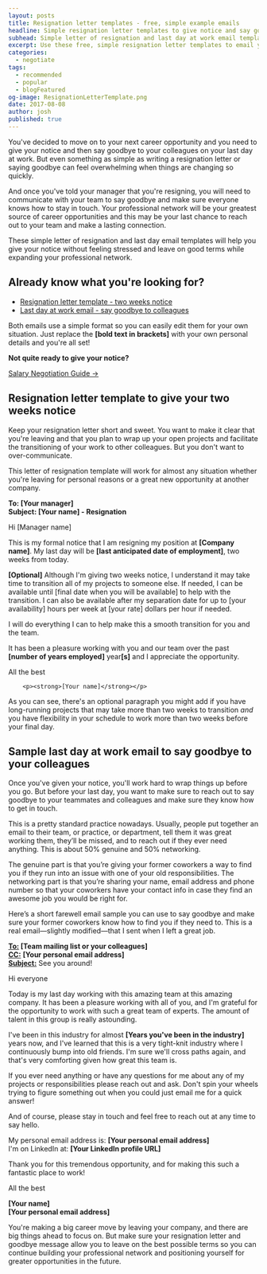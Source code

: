 ```yaml
---
layout: posts
title: Resignation letter templates - free, simple example emails
headline: Simple resignation letter templates to give notice and say goodbye on your last day at work
subhead: Simple letter of resignation and last day at work email templates
excerpt: Use these free, simple resignation letter templates to email your boss and colleagues to give notice and say goodbye on your last day at work.
categories:
  - negotiate
tags:
  - recommended
  - popular
  - blogFeatured
og-image: ResignationLetterTemplate.png
date: 2017-08-08
author: josh
published: true
---
```

You've decided to move on to your next career opportunity and you need to give your notice and then say goodbye to your colleagues on your last day at work. But even something as simple as writing a resignation letter or saying goodbye can feel overwhelming when things are changing so quickly.

And once you've told your manager that you're resigning, you will need to communicate with your team to say goodbye and make sure everyone knows how to stay in touch. Your professional network will be your greatest source of career opportunities and this may be your last chance to reach out to your team and make a lasting connection.

These simple letter of resignation and last day email templates will help you give your notice without feeling stressed and leave on good terms while expanding your professional network.

## Already know what you're looking for?

 * [Resignation letter template - two weeks notice](#resignation-letter-template)
 * [Last day at work email - say goodbye to colleagues](#last-day-template)

Both emails use a simple format so you can easily edit them for your own situation. Just replace the **[bold text in brackets]** with your own personal details and you're all set!

<div class='guide-link'>
<p><strong>Not quite ready to give your notice?</strong></p>
<p><a href="/salary-negotiation-guide/">Salary Negotiation Guide →</a></p>
</div>

## <a name="resignation-letter-template">Resignation letter template to give your two weeks notice

Keep your resignation letter short and sweet. You want to make it clear that you're leaving and that you plan to wrap up your open projects and facilitate the transitioning of your work to other colleagues. But you don't want to over-communicate.

This letter of resignation template will work for almost any situation whether you're leaving for personal reasons or a great new opportunity at another company.

<div class="email-block">
  <div class="masthead">
    <p><i class="fas fa-circle"></i><i class="fas fa-circle"></i><i class="fas fa-circle"></i></p>
  </div>
  <div class="email-header">
		<p>
			<strong>To: [Your manager]</strong><br />
			<strong>Subject: [Your name] - Resignation</strong>
		</p>
  </div>
  <div class="email-copy">
		<p>Hi [Manager name]</p>
		<p>This is my formal notice that I am resigning my position at <strong>[Company name]</strong>. My last day will be <strong>[last anticipated date of employment]</strong>, two weeks from today.</p>
		<p><strong>[Optional]</strong> Although I'm giving two weeks notice, I understand it may take time to transition all of my projects to someone else. If needed, I can be available until [final date when you will be available] to help with the transition. I can also be available after my separation date for up to [your availability] hours per week at [your rate] dollars per hour if needed.</p>
		<p>I will do everything I can to help make this a smooth transition for you and the team.</p>
		<p>It has been a pleasure working with you and our team over the past <strong>[number of years employed]</strong> year<strong>[s]</strong> and I appreciate the opportunity.</p>
		<p>All the best</p>

		<p><strong>[Your name]</strong></p>
  </div>
</div>

As you can see, there's an optional paragraph you might add if you have long-running projects that may take more than two weeks to transition *and* you have flexibility in your schedule to work more than two weeks before your final day.

## <a name="last-day-template">Sample last day at work email to say goodbye to your colleagues
	
Once you've given your notice, you'll work hard to wrap things up before you go. But before your last day, you want to make sure to reach out to say goodbye to your teammates and colleagues and make sure they know how to get in touch.

This is a pretty standard practice nowadays. Usually, people put together an email to their team, or practice, or department, tell them it was great working them, they’ll be missed, and to reach out if they ever need anything. This is about 50% genuine and 50% networking. 

The genuine part is that you’re giving your former coworkers a way to find you if they run into an issue with one of your old responsibilities. The networking part is that you’re sharing your name, email address and phone number so that your coworkers have your contact info in case they find an awesome job you would be right for.

Here’s a short farewell email sample you can use to say goodbye and make sure your former coworkers know how to find you if they need to. This is a real email—slightly modified—that I sent when I left a great job.

<div class="email-block">
  <div class="masthead">
    <p><i class="fas fa-circle"></i><i class="fas fa-circle"></i><i class="fas fa-circle"></i></p>
  </div>
  <div class="email-header">
		<p>
			<strong><u>To:</u> [Team mailing list or your colleagues]</strong><br>
			<strong><u>CC:</u></strong> <strong>[Your personal email address]</strong><br>
			<strong><u>Subject:</u></strong> See you around!
		</p>
  </div>
  <div class="email-copy">
		<p>Hi everyone</p>
		<p>Today is my last day working with this amazing team at this amazing company. It has been a pleasure working with all of you, and I'm grateful for the opportunity to work with such a great team of experts. The amount of talent in this group is really astounding.</p>
		<p>I've been in this industry for almost <strong>[Years you've been in the industry]</strong> years now, and I've learned that this is a very tight-knit industry where I continuously bump into old friends. I'm sure we'll cross paths again, and that's very comforting given how great this team is.</p>
		<p>If you ever need anything or have any questions for me about any of my projects or responsibilities please reach out and ask. Don't spin your wheels trying to figure something out when you could just email me for a quick answer!</p>
		<p>And of course, please stay in touch and feel free to reach out at any time to say hello.</p> 
		<p>My personal email address is: <strong>[Your personal email address]</strong><br>
		I'm on LinkedIn at: <strong>[Your LinkedIn profile URL]</strong></p>
		<p>Thank you for this tremendous opportunity, and for making this such a fantastic place to work!</p>
		<p>All the best</p>
		<p><strong>[Your name]</strong><br>
		<strong>[Your personal email address]</strong></p>
  </div>
</div>

You're making a big career move by leaving your company, and there are big things ahead to focus on. But make sure your resignation letter and goodbye message allow you to leave on the best possible terms so you can continue building your professional network and positioning yourself for greater opportunities in the future.

<div class="inline-ad hidden"></div>